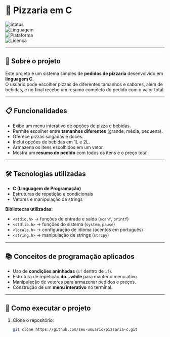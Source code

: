 # 🍕 Pizzaria em C  

![Status](https://img.shields.io/badge/Status-Concluído-brightgreen)  
![Linguagem](https://img.shields.io/badge/Linguagem-C-blue)  
![Plataforma](https://img.shields.io/badge/Plataforma-Terminal-lightgrey)  
![Licença](https://img.shields.io/badge/Licença-MIT-yellow)  

---

## 📖 Sobre o projeto
Este projeto é um sistema simples de **pedidos de pizzaria** desenvolvido em **linguagem C**.  
O usuário pode escolher pizzas de diferentes tamanhos e sabores, além de bebidas, e no final recebe um resumo completo do pedido com o valor total.  

---

## 📋 Funcionalidades
- Exibe um menu interativo de opções de pizza e bebidas.  
- Permite escolher entre **tamanhos diferentes** (grande, média, pequena).  
- Oferece pizzas salgadas e doces.  
- Inclui opções de bebidas em 1L e 2L.  
- Armazena os itens escolhidos em um vetor.  
- Mostra um **resumo do pedido** com todos os itens e o preço total.  

---

## 🛠️ Tecnologias utilizadas
- **C (Linguagem de Programação)**  
- Estruturas de repetição e condicionais  
- Vetores e manipulação de strings  

**Bibliotecas utilizadas:**  
- `<stdio.h>` → funções de entrada e saída (`scanf`, `printf`)  
- `<stdlib.h>` → funções do sistema (`system`, `pause`)  
- `<locale.h>` → configuração de idioma (acentos em português)  
- `<string.h>` → manipulação de strings (`strcpy`)  

---

## 📚 Conceitos de programação aplicados
- Uso de **condições aninhadas** (`if` dentro de `if`).  
- Estrutura de repetição **do...while** para manter o menu ativo.  
- Manipulação de vetores para armazenar pedidos e preços.  
- Construção de um **menu interativo** no terminal.  

---

## 🚀 Como executar o projeto

1. Clone o repositório:  
   ```bash
   git clone https://github.com/seu-usuario/pizzaria-c.git
